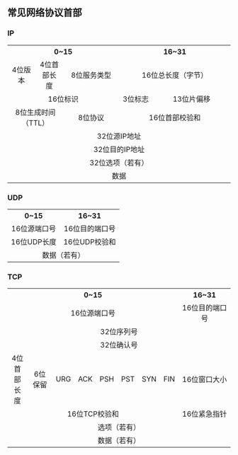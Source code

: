 ## 常见网络协议首部

### IP

<table width="100%" style="text-align:center">
    <tr>
        <th colspan=4 width="50%">0~15</th>
        <th colspan=4 width="50%">16~31</th></tr>
    <tr>
        <td colspan=1 width="12.5%">4位版本</td>
        <td colspan=1 width="12.5%">4位首部长度</td>
        <td colspan=2 width="25%">8位服务类型</td>
        <td colspan=4 width="50%">16位总长度（字节）</td></tr>
    <tr>
        <td colspan=4 width="50%">16位标识</td>
        <td colspan=1 width="15%">3位标志</td>
        <td colspan=3 width="35%">13位片偏移</td></tr>
    <tr>
        <td colspan=2 width="25%">8位生成时间（TTL）</td>
        <td colspan=2 width="25%">8位协议</td>
        <td colspan=4 width="50%">16位首部校验和</td></tr>
    <tr>
        <td colspan=8 width="100%">32位源IP地址</td></tr>
    <tr>
        <td colspan=8 width="100%">32位目的IP地址</td></tr>
    <tr>
        <td colspan=8 width="100%">32位选项（若有）</td></tr>
    <tr>
        <td colspan=8 width="100%">数据</td></tr>
</table>

### UDP

<table width="100%" style="text-align:center">
    <tr>
        <th>0~15</th>
        <th>16~31</th></tr>
    <tr>
        <td>16位源端口号</td>
        <td>16位目的端口号</td></tr>
    <tr>
        <td>16位UDP长度</td>
        <td>16位UDP校验和</td></tr>
    <tr>
        <td colspan=2 width="100%">数据（若有）</td></tr>
</table>


### TCP

<table width="100%" style="text-align:center">
    <tr>
        <th colspan=16 width="50%">0~15</th>
        <th colspan=16 width="50%">16~31</th></tr>
    <tr>
        <td colspan=16 width="50%">16位源端口号</td>
        <td colspan=16 width="50%">16位目的端口号</td></tr>
    <tr>
        <td colspan=32 width="100%">32位序列号</td></tr>
    <tr>
        <td colspan=32 width="100%">32位确认号</td></tr>
    <tr>
        <td colspan=4 width="16%">4位首部长度</td>
        <td colspan=6 width="24%">6位保留</td>
        <td>URG</td>
        <td>ACK</td>
        <td>PSH</td>
        <td>PST</td>
        <td>SYN</td>
        <td>FIN</td>
        <td colspan=16 width="40%">16位窗口大小</td></tr>
    <tr>
        <td colspan=16 width="50%">16位TCP校验和</td>
        <td colspan=16 width="50%">16位紧急指针</td></tr>
    <tr>
        <td colspan=32 width="100%">选项（若有）</td></tr>
    <tr>
        <td colspan=32 width="100%">数据（若有）</td></tr>
</table>